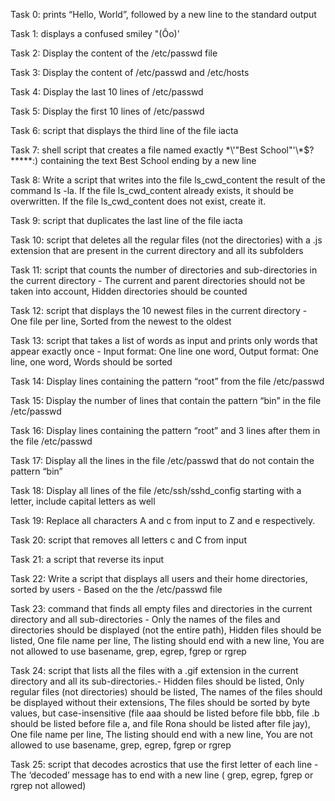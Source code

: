 Task 0: prints “Hello, World”, followed by a new line to the standard output

Task 1: displays a confused smiley "(Ôo)'

Task 2: Display the content of the /etc/passwd file

Task 3: Display the content of /etc/passwd and /etc/hosts

Task 4: Display the last 10 lines of /etc/passwd

Task 5: Display the first 10 lines of /etc/passwd

Task 6: script that displays the third line of the file iacta

Task 7: shell script that creates a file named exactly \*\\'"Best School"\'\\*$\?\*\*\*\*\*:) containing the text Best School ending by a new line

Task 8: Write a script that writes into the file ls_cwd_content the result of the command ls -la. If the file ls_cwd_content already exists, it should be overwritten. If the file ls_cwd_content does not exist, create it.

Task 9: script that duplicates the last line of the file iacta

Task 10: script that deletes all the regular files (not the directories) with a .js extension that are present in the current directory and all its subfolders

Task 11: script that counts the number of directories and sub-directories in the current directory - The current and parent directories should not be taken into account, Hidden directories should be counted

Task 12: script that displays the 10 newest files in the current directory - One file per line, Sorted from the newest to the oldest

Task 13: script that takes a list of words as input and prints only words that appear exactly once - Input format: One line one word, Output format: One line, one word, Words should be sorted

Task 14: Display lines containing the pattern “root” from the file /etc/passwd

Task 15: Display the number of lines that contain the pattern “bin” in the file /etc/passwd

Task 16: Display lines containing the pattern “root” and 3 lines after them in the file /etc/passwd

Task 17: Display all the lines in the file /etc/passwd that do not contain the pattern “bin”

Task 18: Display all lines of the file /etc/ssh/sshd_config starting with a letter, include capital letters as well

Task 19: Replace all characters A and c from input to Z and e respectively. 

Task 20: script that removes all letters c and C from input

Task 21: a script that reverse its input

Task 22: Write a script that displays all users and their home directories, sorted by users - Based on the the /etc/passwd file

Task 23: command that finds all empty files and directories in the current directory and all sub-directories - Only the names of the files and directories should be displayed (not the entire path), Hidden files should be listed, One file name per line, The listing should end with a new line, You are not allowed to use basename, grep, egrep, fgrep or rgrep

Task 24: script that lists all the files with a .gif extension in the current directory and all its sub-directories.- Hidden files should be listed, Only regular files (not directories) should be listed, The names of the files should be displayed without their extensions, The files should be sorted by byte values, but case-insensitive (file aaa should be listed before file bbb, file .b should be listed before file a, and file Rona should be listed after file jay), One file name per line, The listing should end with a new line, You are not allowed to use basename, grep, egrep, fgrep or rgrep

Task 25:  script that decodes acrostics that use the first letter of each line - The ‘decoded’ message has to end with a new line ( grep, egrep, fgrep or rgrep not allowed)





